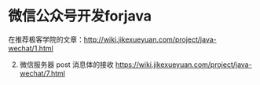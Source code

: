 # 微信公众号开发forjava

在推荐极客学院的文章：http://wiki.jikexueyuan.com/project/java-wechat/1.html



2. 微信服务器 post 消息体的接收 https://wiki.jikexueyuan.com/project/java-wechat/7.html

